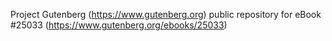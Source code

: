 Project Gutenberg (https://www.gutenberg.org) public repository for eBook #25033 (https://www.gutenberg.org/ebooks/25033)

